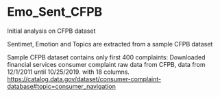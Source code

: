 # Emo_Sent_CFPB
Initial analysis on CFPB dataset

Sentimet, Emotion and Topics are extracted from a sample CFPB dataset

Sample CFPB dataset contains only first  400 complaints:
Downloaded financial services consumer complaint raw data from CFPB, data from 12/1/2011 until 10/25/2019. with 18 columns. https://catalog.data.gov/dataset/consumer-complaint-database#topic=consumer_navigation 
